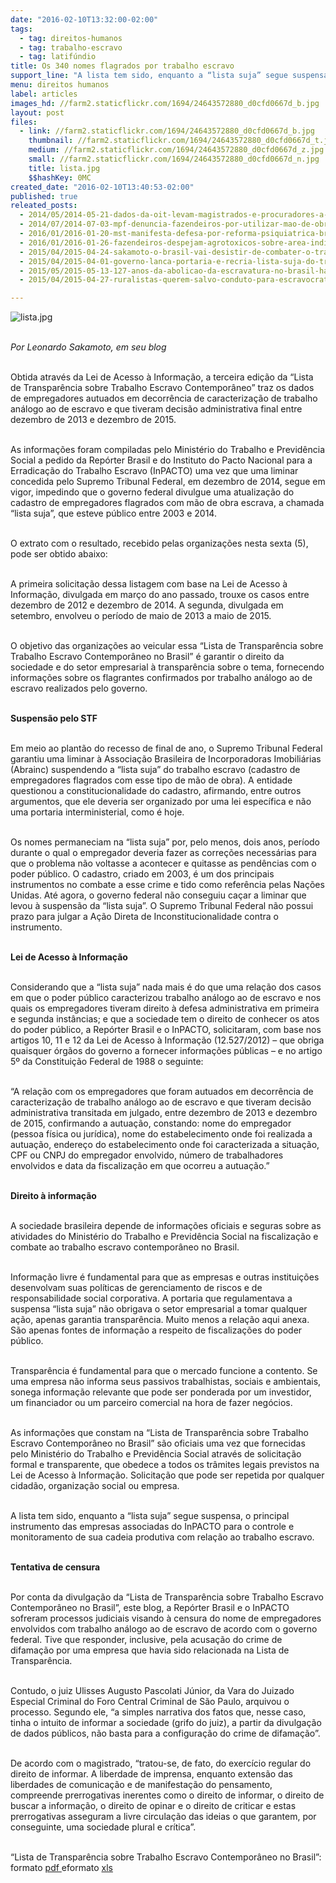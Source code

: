 ```yaml
---
date: "2016-02-10T13:32:00-02:00"
tags:
  - tag: direitos-humanos
  - tag: trabalho-escravo
  - tag: latifúndio
title: Os 340 nomes flagrados por trabalho escravo
support_line: "A lista tem sido, enquanto a “lista suja” segue suspensa, o principal instrumento das empresas associadas do InPACTO para o controle e monitoramento de sua cadeia produtiva com relação ao trabalho escravo."
menu: direitos humanos
label: articles
images_hd: //farm2.staticflickr.com/1694/24643572880_d0cfd0667d_b.jpg
layout: post
files:
  - link: //farm2.staticflickr.com/1694/24643572880_d0cfd0667d_b.jpg
    thumbnail: //farm2.staticflickr.com/1694/24643572880_d0cfd0667d_t.jpg
    medium: //farm2.staticflickr.com/1694/24643572880_d0cfd0667d_z.jpg
    small: //farm2.staticflickr.com/1694/24643572880_d0cfd0667d_n.jpg
    title: lista.jpg
    $$hashKey: 0MC
created_date: "2016-02-10T13:40:53-02:00"
published: true
releated_posts:
  - 2014/05/2014-05-21-dados-da-oit-levam-magistrados-e-procuradores-a-pedir-pec-do-trabalho-escravo.md
  - 2014/07/2014-07-03-mpf-denuncia-fazendeiros-por-utilizar-mao-de-obra-escrava-em-minas-gerais.md-e
  - 2016/01/2016-01-20-mst-manifesta-defesa-por-reforma-psiquiatrica-brasileira.md
  - 2016/01/2016-01-26-fazendeiros-despejam-agrotoxicos-sobre-area-indigena-em-ms.md
  - 2015/04/2015-04-24-sakamoto-o-brasil-vai-desistir-de-combater-o-trabalho-escravo.md
  - 2015/04/2015-04-01-governo-lanca-portaria-e-recria-lista-suja-do-trabalho-escravo.md
  - 2015/05/2015-05-13-127-anos-da-abolicao-da-escravatura-no-brasil-ha-o-que-comemorar.md
  - 2015/04/2015-04-27-ruralistas-querem-salvo-conduto-para-escravocratas-diz-coordenador-do-mpt.md

---
```

<p><img alt="lista.jpg" src="//farm2.staticflickr.com/1694/24643572880_d0cfd0667d_b.jpg" /></p>

<p><br />
<em>Por Leonardo Sakamoto, em seu blog</em></p>

<p><br />
Obtida atrav&eacute;s da Lei de Acesso &agrave; Informa&ccedil;&atilde;o, a terceira edi&ccedil;&atilde;o da &ldquo;Lista de Transpar&ecirc;ncia sobre Trabalho Escravo Contempor&acirc;neo&rdquo; traz os dados de empregadores autuados em decorr&ecirc;ncia de caracteriza&ccedil;&atilde;o de trabalho an&aacute;logo ao de escravo e que tiveram decis&atilde;o administrativa final entre dezembro de 2013 e dezembro de 2015.</p>

<p><br />
As informa&ccedil;&otilde;es foram compiladas pelo Minist&eacute;rio do Trabalho e Previd&ecirc;ncia Social a pedido da Rep&oacute;rter Brasil e do Instituto do Pacto Nacional para a Erradica&ccedil;&atilde;o do Trabalho Escravo (InPACTO) uma vez que uma liminar concedida pelo Supremo Tribunal Federal, em dezembro de 2014, segue em vigor, impedindo que o governo federal divulgue uma atualiza&ccedil;&atilde;o do cadastro de empregadores flagrados com m&atilde;o de obra escrava, a chamada &ldquo;lista suja&rdquo;, que esteve p&uacute;blico entre 2003 e 2014.</p>

<p><br />
O extrato com o resultado, recebido pelas organiza&ccedil;&otilde;es nesta sexta (5), pode ser obtido abaixo:</p>

<p><br />
A primeira solicita&ccedil;&atilde;o dessa listagem com base na Lei de Acesso &agrave; Informa&ccedil;&atilde;o, divulgada em mar&ccedil;o do ano passado, trouxe os casos entre dezembro de 2012 e dezembro de 2014. A segunda, divulgada em setembro, envolveu o per&iacute;odo de maio de 2013 a maio de 2015.</p>

<p><br />
O objetivo das organiza&ccedil;&otilde;es ao veicular essa &ldquo;Lista de Transpar&ecirc;ncia sobre Trabalho Escravo Contempor&acirc;neo no Brasil&rdquo; &eacute; garantir o direito da sociedade e do setor empresarial &agrave; transpar&ecirc;ncia sobre o tema, fornecendo informa&ccedil;&otilde;es sobre os flagrantes confirmados por trabalho an&aacute;logo ao de escravo realizados pelo governo.</p>

<p><br />
<strong>Suspens&atilde;o pelo STF</strong></p>

<p><br />
Em meio ao plant&atilde;o do recesso de final de ano, o Supremo Tribunal Federal garantiu uma liminar &agrave; Associa&ccedil;&atilde;o Brasileira de Incorporadoras Imobili&aacute;rias (Abrainc) suspendendo a &ldquo;lista suja&rdquo; do trabalho escravo (cadastro de empregadores flagrados com esse tipo de m&atilde;o de obra). A entidade questionou a constitucionalidade do cadastro, afirmando, entre outros argumentos, que ele deveria ser organizado por uma lei espec&iacute;fica e n&atilde;o uma portaria interministerial, como &eacute; hoje.</p>

<p><br />
Os nomes permaneciam na &ldquo;lista suja&rdquo; por, pelo menos, dois anos, per&iacute;odo durante o qual o empregador deveria fazer as corre&ccedil;&otilde;es necess&aacute;rias para que o problema n&atilde;o voltasse a acontecer e quitasse as pend&ecirc;ncias com o poder p&uacute;blico. O cadastro, criado em 2003, &eacute; um dos principais instrumentos no combate a esse crime e tido como refer&ecirc;ncia pelas Na&ccedil;&otilde;es Unidas. At&eacute; agora, o governo federal n&atilde;o conseguiu ca&ccedil;ar a liminar que levou &agrave; suspens&atilde;o da &ldquo;lista suja&rdquo;. O Supremo Tribunal Federal n&atilde;o possui prazo para julgar a A&ccedil;&atilde;o Direta de Inconstitucionalidade contra o instrumento.</p>

<p><br />
<strong>Lei de Acesso &agrave; Informa&ccedil;&atilde;o</strong></p>

<p><br />
Considerando que a &ldquo;lista suja&rdquo; nada mais &eacute; do que uma rela&ccedil;&atilde;o dos casos em que o poder p&uacute;blico caracterizou trabalho an&aacute;logo ao de escravo e nos quais os empregadores tiveram direito &agrave; defesa administrativa em primeira e segunda inst&acirc;ncias; e que a sociedade tem o direito de conhecer os atos do poder p&uacute;blico, a Rep&oacute;rter Brasil e o InPACTO, solicitaram, com base nos artigos 10, 11 e 12 da Lei de Acesso &agrave; Informa&ccedil;&atilde;o (12.527/2012) &ndash; que obriga quaisquer &oacute;rg&atilde;os do governo a fornecer informa&ccedil;&otilde;es p&uacute;blicas &ndash; e no artigo 5&ordm; da Constitui&ccedil;&atilde;o Federal de 1988 o seguinte:</p>

<p><br />
&ldquo;A rela&ccedil;&atilde;o com os empregadores que foram autuados em decorr&ecirc;ncia de caracteriza&ccedil;&atilde;o de trabalho an&aacute;logo ao de escravo e que tiveram decis&atilde;o administrativa transitada em julgado, entre dezembro de 2013 e dezembro de 2015, confirmando a autua&ccedil;&atilde;o, constando: nome do empregador (pessoa f&iacute;sica ou jur&iacute;dica), nome do estabelecimento onde foi realizada a autua&ccedil;&atilde;o, endere&ccedil;o do estabelecimento onde foi caracterizada a situa&ccedil;&atilde;o, CPF ou CNPJ do empregador envolvido, n&uacute;mero de trabalhadores envolvidos e data da fiscaliza&ccedil;&atilde;o em que ocorreu a autua&ccedil;&atilde;o.&rdquo;</p>

<p><br />
<strong>Direito &agrave; informa&ccedil;&atilde;o</strong></p>

<p><br />
A sociedade brasileira depende de informa&ccedil;&otilde;es oficiais e seguras sobre as atividades do Minist&eacute;rio do Trabalho e Previd&ecirc;ncia Social na fiscaliza&ccedil;&atilde;o e combate ao trabalho escravo contempor&acirc;neo no Brasil.</p>

<p><br />
Informa&ccedil;&atilde;o livre &eacute; fundamental para que as empresas e outras institui&ccedil;&otilde;es desenvolvam suas pol&iacute;ticas de gerenciamento de riscos e de responsabilidade social corporativa. A portaria que regulamentava a suspensa &ldquo;lista suja&rdquo; n&atilde;o obrigava o setor empresarial a tomar qualquer a&ccedil;&atilde;o, apenas garantia transpar&ecirc;ncia. Muito menos a rela&ccedil;&atilde;o aqui anexa. S&atilde;o apenas fontes de informa&ccedil;&atilde;o a respeito de fiscaliza&ccedil;&otilde;es do poder p&uacute;blico.</p>

<p><br />
Transpar&ecirc;ncia &eacute; fundamental para que o mercado funcione a contento. Se uma empresa n&atilde;o informa seus passivos trabalhistas, sociais e ambientais, sonega informa&ccedil;&atilde;o relevante que pode ser ponderada por um investidor, um financiador ou um parceiro comercial na hora de fazer neg&oacute;cios.</p>

<p><br />
As informa&ccedil;&otilde;es que constam na &ldquo;Lista de Transpar&ecirc;ncia sobre Trabalho Escravo Contempor&acirc;neo no Brasil&rdquo; s&atilde;o oficiais uma vez que fornecidas pelo Minist&eacute;rio do Trabalho e Previd&ecirc;ncia Social atrav&eacute;s de solicita&ccedil;&atilde;o formal e transparente, que obedece a todos os tr&acirc;mites legais previstos na Lei de Acesso &agrave; Informa&ccedil;&atilde;o. Solicita&ccedil;&atilde;o que pode ser repetida por qualquer cidad&atilde;o, organiza&ccedil;&atilde;o social ou empresa.</p>

<p><br />
A lista tem sido, enquanto a &ldquo;lista suja&rdquo; segue suspensa, o principal instrumento das empresas associadas do InPACTO para o controle e monitoramento de sua cadeia produtiva com rela&ccedil;&atilde;o ao trabalho escravo.</p>

<p><br />
<strong>Tentativa de censura</strong></p>

<p><br />
Por conta da divulga&ccedil;&atilde;o da &ldquo;Lista de Transpar&ecirc;ncia sobre Trabalho Escravo Contempor&acirc;neo no Brasil&rdquo;, este blog, a Rep&oacute;rter Brasil e o InPACTO sofreram processos judiciais visando &agrave; censura do nome de empregadores envolvidos com trabalho an&aacute;logo ao de escravo de acordo com o governo federal. Tive que responder, inclusive, pela acusa&ccedil;&atilde;o do crime de difama&ccedil;&atilde;o por uma empresa que havia sido relacionada na Lista de Transpar&ecirc;ncia.</p>

<p><br />
Contudo, o juiz Ulisses Augusto Pascolati J&uacute;nior, da Vara do Juizado Especial Criminal do Foro Central Criminal de S&atilde;o Paulo, arquivou o processo. Segundo ele, &ldquo;a simples narrativa dos fatos que, nesse caso, tinha o intuito de informar a sociedade (grifo do juiz), a partir da divulga&ccedil;&atilde;o de dados p&uacute;blicos, n&atilde;o basta para a configura&ccedil;&atilde;o do crime de difama&ccedil;&atilde;o&rdquo;.</p>

<p><br />
De acordo com o magistrado, &ldquo;tratou-se, de fato, do exerc&iacute;cio regular do direito de informar. A liberdade de imprensa, enquanto extens&atilde;o das liberdades de comunica&ccedil;&atilde;o e de manifesta&ccedil;&atilde;o do pensamento, compreende prerrogativas inerentes como o direito de informar, o direito de buscar a informa&ccedil;&atilde;o, o direito de opinar e o direito de criticar e estas prerrogativas asseguram a livre circula&ccedil;&atilde;o das ideias o que garantem, por conseguinte, uma sociedade plural e cr&iacute;tica&rdquo;.</p>

<p><br />
&ldquo;Lista de Transpar&ecirc;ncia sobre Trabalho Escravo Contempor&acirc;neo no Brasil&rdquo;: formato <a href="http://reporterbrasil.org.br/wp-content/uploads/2016/02/listadetransparencia_fevereiro2016.pdf" target="_blank">pdf </a>eformato <a href="http://reporterbrasil.org.br/wp-content/uploads/2016/02/listadetransparencia_fevereiro2016.xlsx" target="_blank">xls</a></p>
